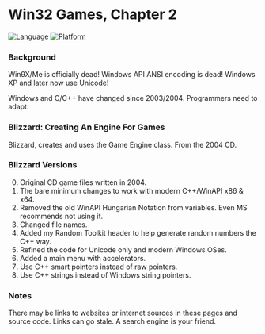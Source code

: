 # Win32 Games, Chapter 2
[![Language](https://img.shields.io/badge/Language%20-C++-blue.svg)](https://github.com/GeorgePimpleton/Win32-games/)
[![Platform](https://img.shields.io/badge/Platform%20-Win32-blue.svg)](https://github.com/GeorgePimpleton/Win32-games/)
### Background
Win9X/Me is officially dead!  Windows API ANSI encoding is dead!  Windows XP and later now use Unicode!

Windows and C/C++ have changed since 2003/2004.  Programmers need to adapt.

### Blizzard: Creating An Engine For Games
Blizzard, creates and uses the Game Engine class.  From the 2004 CD.

### Blizzard Versions
0. Original CD game files written in 2004.
1. The bare minimum changes to work with modern C++/WinAPI x86 & x64.
2. Removed the old WinAPI Hungarian Notation from variables.  Even MS recommends not using it.
3. Changed file names.
4. Added my Random Toolkit header to help generate random numbers the C++ way.
5. Refined the code for Unicode only and modern Windows OSes.
6. Added a main menu with accelerators.
7. Use C++ smart pointers instead of raw pointers.
8. Use C++ strings instead of Windows string pointers.

### Notes
There may be links to websites or internet sources in these pages and source code. Links can go stale. A search engine is your friend.
